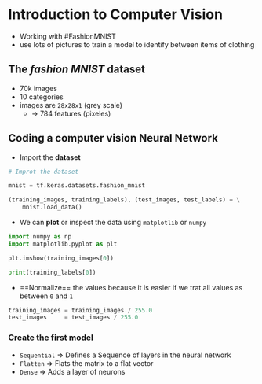 ---
---

# Introduction to Computer Vision

- Working with #FashionMNIST
- use lots of pictures to train a model to identify between items of clothing

## The *fashion MNIST* dataset

- 70k images
- 10 categories
- images are `28x28x1` (grey scale)
	- -> 784 features (pixeles)

## Coding a computer vision Neural Network

- Import the **dataset**

```python
# Improt the dataset

mnist = tf.keras.datasets.fashion_mnist

(training_images, training_labels), (test_images, test_labels) = \
	mnist.load_data()
```

- We can **plot** or inspect the data using `matplotlib` or `numpy`

```python
import numpy as np
import matplotlib.pyplot as plt

plt.imshow(training_images[0])

print(training_labels[0])
```

- ==Normalize== the values because it is easier if we trat all values as between `0` and `1`

```python
training_images = training_images / 255.0
test_images     = test_images / 255.0
```

### Create the first model
- `Sequential` => Defines a Sequence of layers in the neural network
- `Flatten` => Flats the matrix to a flat vector
- `Dense` => Adds a layer of neurons
